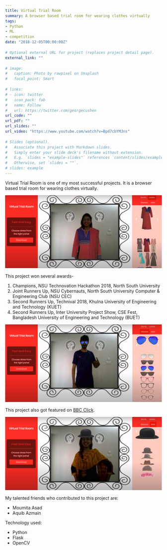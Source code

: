 ```yaml
---
title: Virtual Trial Room
summary: A browser based trial room for wearing clothes virtually 
tags:
- Python
- ML
- competition
date: "2018-12-05T00:00:00Z"

# Optional external URL for project (replaces project detail page).
external_link: ""

# image:
#   caption: Photo by rawpixel on Unsplash
#   focal_point: Smart

# links:
# - icon: twitter
#   icon_pack: fab
#   name: Follow
#   url: https://twitter.com/georgecushen
url_code: ""
url_pdf: ""
url_slides: ""
url_video: "https://www.youtube.com/watch?v=Bpd7cbYMJns"

# Slides (optional).
#   Associate this project with Markdown slides.
#   Simply enter your slide deck's filename without extension.
#   E.g. `slides = "example-slides"` references `content/slides/example-slides.md`.
#   Otherwise, set `slides = ""`.
# slides: example
---
```


Virtual Trial Room is one of my most successful projects. It is a browser based trial room for wearing clothes virtually. 

![Virtual Trial Room Girls Dress](ss1.png)

This project won several awards- 

1. Champions, NSU Technovation Hackathon 2018, North South University
1. Joint Runners Up, NSU Cybernauts, North South University Computer & Engineering Club (NSU CEC) 
1. Second Runners Up, Technival 2018, Khulna University of Engineering and Technology (KUET)
1. Second Runners Up, Inter University Project Show, CSE Fest, Bangladesh University of Engineering and Technology (BUET)

![Virtual Trial Room Glasses](ss2.png)

This project also got featured on [BBC Click](https://www.youtube.com/watch?v=Bpd7cbYMJns).

![Virtual Trial Room Hats](ss3.png)

My talented friends who contributed to this project are:
- Moumita Asad
- Aquib Azmain

Technology used:
- Python
- Flask
- OpenCV